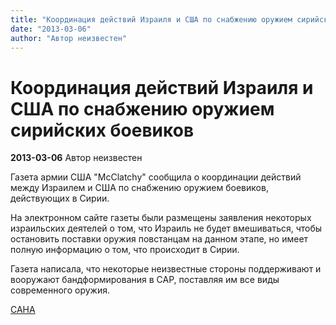 ```yaml
---
title: "Координация действий Израиля и США по снабжению оружием сирийских боевиков"
date: "2013-03-06"
author: "Автор неизвестен"
---
```


# Координация действий Израиля и США по снабжению оружием сирийских боевиков

**2013-03-06** Автор неизвестен

Газета армии США "McClatchy" сообщила о координации действий между Израилем и США по снабжению оружием боевиков, действующих в Сирии.

На электронном сайте газеты были размещены заявления некоторых израильских деятелей о том, что Израиль не будет вмешиваться, чтобы остановить поставки оружия повстанцам на данном этапе, но имеет полную информацию о том, что происходит в Сирии.

Газета написала, что некоторые неизвестные стороны поддерживают и вооружают бандформирования в САР, поставляя им все виды современного оружия.

[САНА](http://sana.sy/rus/326/2013/02/25/469256.htm)